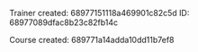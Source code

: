 Trainer created: 68977151118a469901c82c5d
ID: 68977089dfac8b23c82fb14c

Course created: 689771a14adda10dd11b7ef8
